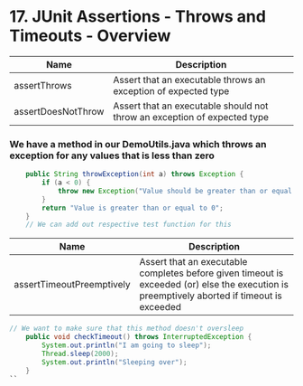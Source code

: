 # 17. JUnit Assertions - Throws and Timeouts - Overview

| Name | Description |
| -------- | ------- |
| assertThrows | Assert that an executable throws an exception of expected type|
| assertDoesNotThrow | Assert that an executable should not throw an exception of expected type|

### We have a method in our DemoUtils.java which throws an exception for any values that is less than zero 
```JAva
    public String throwException(int a) throws Exception {
        if (a < 0) {
            throw new Exception("Value should be greater than or equal to 0");
        }
        return "Value is greater than or equal to 0";
    }
    // We can add out respective test function for this
```

| Name | Description |
| -------- | ------- |
| assertTimeoutPreemptively | Assert that an executable completes before given timeout is exceeded (or) else the execution is preemptively aborted if timeout is exceeded|
```Java
// We want to make sure that this method doesn't oversleep 
    public void checkTimeout() throws InterruptedException {
        System.out.println("I am going to sleep");
        Thread.sleep(2000);
        System.out.println("Sleeping over");
    }
``

